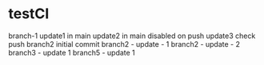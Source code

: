 # testCI
branch-1
update1 in main
update2 in main disabled on push
update3 check push
branch2 initial commit
branch2 - update - 1
branch2 - update - 2
branch3 - update 1
branch5 - update 1